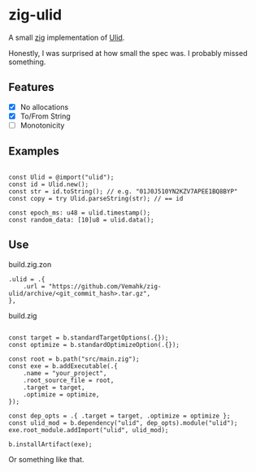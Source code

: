 # zig-ulid

A small [zig](https://ziglang.org/) implementation of [Ulid](https://github.com/ulid/spec).

Honestly, I was surprised at how small the spec was.  I probably missed something.

## Features

- [x] No allocations
- [x] To/From String
- [ ] Monotonicity

## Examples

```zig

const Ulid = @import("ulid");
const id = Ulid.new();
const str = id.toString(); // e.g. "01J0J510YN2KZV7APEE1BQ8BYP"
const copy = try Ulid.parseString(str); // == id

const epoch_ms: u48 = ulid.timestamp();
const random_data: [10]u8 = ulid.data();

```

## Use

build.zig.zon

```
.ulid = .{
    .url = "https://github.com/Vemahk/zig-ulid/archive/<git_commit_hash>.tar.gz",
},
```

build.zig

```zig

const target = b.standardTargetOptions(.{});
const optimize = b.standardOptimizeOption(.{});

const root = b.path("src/main.zig");
const exe = b.addExecutable(.{
    .name = "your_project",
    .root_source_file = root,
    .target = target,
    .optimize = optimize,
});

const dep_opts = .{ .target = target, .optimize = optimize };
const ulid_mod = b.dependency("ulid", dep_opts).module("ulid");
exe.root_module.addImport("ulid", ulid_mod);

b.installArtifact(exe);

```

Or something like that.
